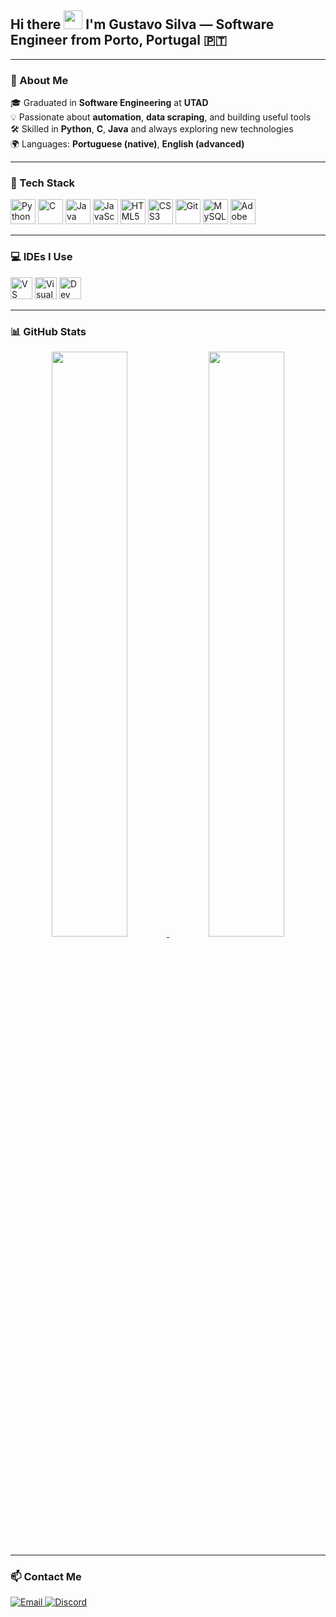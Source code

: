 <h2 align="left">
  Hi there <img src="https://emojis.slackmojis.com/emojis/images/1577305505/7373/hand_wave.gif" width="30"/>  
  I'm <b>Gustavo Silva</b> — Software Engineer from <b>Porto, Portugal</b> 🇵🇹
</h2>

---

### 💼 About Me

🎓 Graduated in **Software Engineering** at **UTAD**  
💡 Passionate about **automation**, **data scraping**, and building useful tools  
🛠️ Skilled in **Python**, **C**, **Java** and always exploring new technologies  
🌍 Languages: **Portuguese (native)**, **English (advanced)**  

---

### 🧰 Tech Stack

<div align="left">
  <img src="https://cdn.jsdelivr.net/gh/devicons/devicon/icons/python/python-original.svg" height="40" alt="Python"/>
  <img src="https://cdn.jsdelivr.net/gh/devicons/devicon/icons/c/c-original.svg" height="40" alt="C"/>
  <img src="https://cdn.jsdelivr.net/gh/devicons/devicon/icons/java/java-original.svg" height="40" alt="Java"/>
  <img src="https://cdn.jsdelivr.net/gh/devicons/devicon/icons/javascript/javascript-original.svg" height="40" alt="JavaScript"/>
  <img src="https://cdn.jsdelivr.net/gh/devicons/devicon/icons/html5/html5-original.svg" height="40" alt="HTML5"/>
  <img src="https://cdn.jsdelivr.net/gh/devicons/devicon/icons/css3/css3-original.svg" height="40" alt="CSS3"/>
  <img src="https://cdn.jsdelivr.net/gh/devicons/devicon/icons/git/git-original.svg" height="40" alt="Git"/>
  <img src="https://cdn.jsdelivr.net/gh/devicons/devicon/icons/mysql/mysql-original.svg" height="40" alt="MySQL"/>
  <img src="https://cdn.jsdelivr.net/gh/devicons/devicon/icons/xd/xd-plain.svg" height="40" alt="Adobe XD"/>
</div>

---

### 💻 IDEs I Use

<div align="left">
  <img src="https://cdn.jsdelivr.net/gh/devicons/devicon/icons/vscode/vscode-original.svg" height="35" alt="VS Code"/>
  <img src="https://cdn.jsdelivr.net/gh/devicons/devicon/icons/visualstudio/visualstudio-plain.svg" height="35" alt="Visual Studio"/>
  <img src="https://images.sftcdn.net/images/t_app-logo-xl,f_auto,dpr_2/p/4095d654-96d0-11e6-87f8-00163ed833e7/1965154745/bloodshed-dev-c-icon.jpg" height="35" alt="Dev C++"/>
</div>

---

### 📊 GitHub Stats

<div align="center">
  <a href="https://github.com/Gugaa03">
    <img src="https://github-readme-stats.vercel.app/api?username=Gugaa03&show_icons=true&count_private=true&title_color=8c1aff&text_color=ffffff&icon_color=8c1aff&bg_color=1d1f21&border_color=000000" width="49%" />
  </a>
  <a href="https://github.com/Gugaa03">
    <img src="https://github-readme-stats.vercel.app/api/top-langs/?username=Gugaa03&layout=compact&title_color=8c1aff&text_color=ffffff&bg_color=1d1f21&border_color=000000&langs_count=6" width="49%" />
  </a>
</div>

---

### 📫 Contact Me

<a href="mailto:guga090403@gmail.com" target="_blank">
  <img src="https://img.shields.io/badge/Email-D14836?style=for-the-badge&logo=gmail&logoColor=white" alt="Email"/>
</a>
<a href="https://discordapp.com/users/224581047260545025" target="_blank">
  <img src="https://img.shields.io/badge/Discord-5865F2?style=for-the-badge&logo=discord&logoColor=white" alt="Discord"/>
</a>
